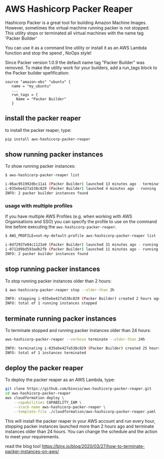 # AWS Hashicorp Packer Reaper
Hashicorp Packer is a great tool for building Amazon Machine Images. However, sometimes the virtual machine running packer
is not stopped. This utility stops or terminated all virtual machines with the name tag 'Packer Builder'

You can use it as a command line utility or install it as an AWS Lambda function and stop the spend , NoOps style!

Since Packer version 1.0.9 the default name tag "Packer Builder" was removed. To make the utility work for your builders, add a run_tags block to the Packer builder spefification:

```hcl
source "amazon-ebs" "ubuntu" {
   name = "my_ubuntu"
   ...
   run_tags = {
     Name = "Packer Builder"
   }
```

## install the packer reaper
to install the packer reaper, type:

```sh
pip install aws-hashicorp-packer-reaper
```

## show running packer instances
To show running packer instances:
```sh
$ aws-hashicorp-packer-reaper list

i-06ac951992dbc11a1 (Packer Builder) launched 13 minutes ago - terminated
i-035ebe427a538c829 (Packer Builder) launched 4 minutes ago - running
INFO: 2 packer builder instances found
```
### usage with multiple profiles
If you have multiple AWS Profiles (e.g. when working with AWS Organisations and SSO) you can specify the profile to use on the command line before executing the `aws-hashicorp-packer-reaper`.

```sh
$ AWS_PROFILE=not-my-default-profile aws-hashicorp-packer-reaper list

i-0d72937e04c1123a9 (Packer Builder) launched 31 minutes ago - running
i-0712d9bd593adb2fb (Packer Builder) launched 11 minutes ago - running
INFO: 2 packer builder instances found
```

## stop running packer instances
To stop running packer instances older than 2 hours:
```sh
$ aws-hashicorp-packer-reaper stop --older-than 2h

INFO: stopping i-035ebe427a538c829 (Packer Builder) created 2 hours ago
INFO: total of 1 running instances stopped
```

## terminate running packer instances
To terminate stopped and running packer instances older than 24 hours:
```sh
aws-hashicorp-packer-reaper --verbose terminate --older-than 24h

INFO: terminating i-035ebe427a538c829 (Packer Builder) created 25 hours ago
INFO: total of 1 instances terminated
```

## deploy the packer reaper
To deploy the packer reaper as an AWS Lambda, type:

```sh
git clone https://github.com/binxio/aws-hashicorp-packer-reaper.git
cd aws-hashicorp-packer-reaper
aws cloudformation deploy \
	--capabilities CAPABILITY_IAM \
	--stack-name aws-hashicorp-packer-reaper \
	--template-file ./cloudformation/aws-hashicorp-packer-reaper.yaml
```
This will install the packer reaper in your AWS account and run every hour, stopping packer instances 
launched more than 2 hours ago and terminate instances older than 24 hours. You can change the schedule
and the action to meet your requirements.

read the blog too! https://binx.io/blog/2020/03/27/how-to-terminate-packer-instances-on-aws/
